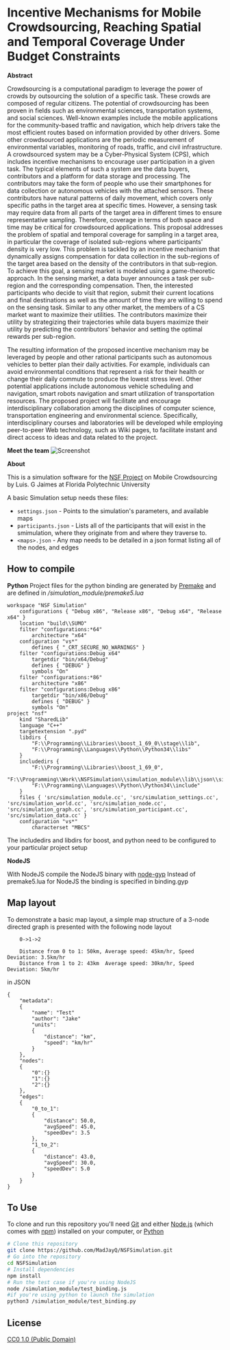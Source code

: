 # Incentive Mechanisms for Mobile Crowdsourcing, Reaching Spatial and Temporal Coverage Under Budget Constraints

**Abstract**

Crowdsourcing is a computational paradigm to leverage the power of crowds by outsourcing the solution of a specific task. These crowds are composed of regular citizens. The potential of crowdsourcing has been proven in fields such as environmental sciences, transportation systems, and social sciences. Well-known examples include the mobile applications for the community-based traffic and navigation, which help drivers take the most efficient routes based on information provided by other drivers. Some other crowdsourced applications are the periodic measurement of environmental variables, monitoring of roads, traffic, and civil infrastructure. A crowdsourced system may be a Cyber-Physical System (CPS), which includes incentive mechanisms to encourage user participation in a given task. The typical elements of such a system are the data buyers, contributors and a platform for data storage and processing. The contributors may take the form of people who use their smartphones for data collection or autonomous vehicles with the attached sensors. These contributors have natural patterns of daily movement, which covers only specific paths in the target area at specific times. However, a sensing task may require data from all parts of the target area in different times to ensure representative sampling. Therefore, coverage in terms of both space and time may be critical for crowdsourced applications. This proposal addresses the problem of spatial and temporal coverage for sampling in a target area, in particular the coverage of isolated sub-regions where participants' density is very low. This problem is tackled by an incentive mechanism that dynamically assigns compensation for data collection in the sub-regions of the target area based on the density of the contributors in that sub-region. To achieve this goal, a sensing market is modeled using a game-theoretic approach. In the sensing market, a data buyer announces a task per sub-region and the corresponding compensation. Then, the interested participants who decide to visit that region, submit their current locations and final destinations as well as the amount of time they are willing to spend on the sensing task. Similar to any other market, the members of a CS market want to maximize their utilities. The contributors maximize their utility by strategizing their trajectories while data buyers maximize their utility by predicting the contributors' behavior and setting the optimal rewards per sub-region.

The resulting information of the proposed incentive mechanism may be leveraged by people and other rational participants such as autonomous vehicles to better plan their daily activities. For example, individuals can avoid environmental conditions that represent a risk for their health or change their daily commute to produce the lowest stress level. Other potential applications include autonomous vehicle scheduling and navigation, smart robots navigation and smart utilization of transportation resources. The proposed project will facilitate and encourage interdisciplinary collaboration among the disciplines of computer science, transportation engineering and environmental science. Specifically, interdisciplinary courses and laboratories will be developed while employing peer-to-peer Web technology, such as Wiki pages, to facilitate instant and direct access to ideas and data related to the project.

**Meet the team**
![Screenshot](the_team_edited.jpg)

**About**

This is a simulation software for the [NSF Project](https://nsf.gov/awardsearch/showAward?AWD_ID=1739409&HistoricalAwards=false) on Mobile Crowdsourcing by Luis. G Jaimes at Florida Polytechnic University

A basic Simulation setup needs these files:

- `settings.json` - Points to the simulation's parameters, and available maps
- `participants.json` - Lists all of the participants that will exist in the smimulation, where they originate from and where they traverse to.
- `<maps>.json` - Any map needs to be detailed in a json format listing all of the nodes, and edges

## How to compile
**Python**
Project files for the python binding are generated by [Premake](https://premake.github.io/) and are defined in */simulation_module/premake5.lua*

```
workspace "NSF Simulation"
    configurations { "Debug x86", "Release x86", "Debug x64", "Release x64" }
    location "build\\SUMO"
    filter "configurations:*64"
        architecture "x64"
    configuration "vs*"
        defines { "_CRT_SECURE_NO_WARNINGS" }
    filter "configurations:Debug x64"
        targetdir "bin/x64/Debug"
        defines { "DEBUG" }
        symbols "On"
    filter "configurations:*86"
        architecture "x86"
    filter "configurations:Debug x86"
        targetdir "bin/x86/Debug"
        defines { "DEBUG" }
        symbols "On"
project "nsf"
    kind "SharedLib"
    language "C++"
    targetextension ".pyd"
    libdirs {
        "F:\\Programming\\Libraries\\boost_1_69_0\\stage\\lib",
        "F:\\Programming\\Languages\\Python\\Python34\\libs"
    }
    includedirs {
        "F:\\Programming\\Libraries\\boost_1_69_0",
        "F:\\Programming\\Work\\NSFSimulation\\simulation_module\\lib\\json\\single_include\\nlohmann",
        "F:\\Programming\\Languages\\Python\\Python34\\include"
    }
    files { 'src/simulation_module.cc', 'src/simulation_settings.cc', 'src/simulation_world.cc', 'src/simulation_node.cc', 'src/simulation_graph.cc', 'src/simulation_participant.cc', 'src/simulation_data.cc' }
    configuration "vs*"
        characterset "MBCS"
```

The includedirs and libdirs for boost, and python need to be configured to your particular project setup

**NodeJS**

With NodeJS compile the NodeJS binary with [node-gyp](https://github.com/nodejs/node-gyp)
Instead of premake5.lua for NodeJS the binding is specified in binding.gyp

## Map layout
To demonstrate a basic map layout, a simple map structure of a 3-node directed graph is presented with the following node layout
```
    0->1->2
    
    Distance from 0 to 1: 50km, Average speed: 45km/hr, Speed Deviation: 3.5km/hr
    Distance from 1 to 2: 43km  Average speed: 30km/hr, Speed Deviation: 5km/hr
```

in JSON
```
{
    "metadata":
    {
        "name": "Test"
        "author": "Jake"
        "units":
        {
            "distance": "km",
            "speed": "km/hr"
        }
    },
    "nodes":
    {
        "0":{}
        "1":{}
        "2":{}
    },
    "edges":
    {
        "0_to_1":
        {
            "distance": 50.0,
            "avgSpeed": 45.0,
            "speedDev": 3.5
        },
        "1_to_2":
        {
            "distance": 43.0,
            "avgSpeed": 30.0,
            "speedDev": 5.0
        }
    }
}
```

## To Use

To clone and run this repository you'll need [Git](https://git-scm.com) and either [Node.js](https://nodejs.org/en/download/) (which comes with [npm](http://npmjs.com)) installed on your computer, or [Python](https://www.python.org/)

```bash
# Clone this repository
git clone https://github.com/MadJayQ/NSFSimulation.git
# Go into the repository
cd NSFSimulation
# Install dependencies
npm install
# Run the test case if you're using NodeJS
node /simulation_module/test_binding.js 
#if you're using python to launch the simulation
python3 /simulation_module/test_binding.py
```

## License

[CC0 1.0 (Public Domain)](LICENSE.md)
